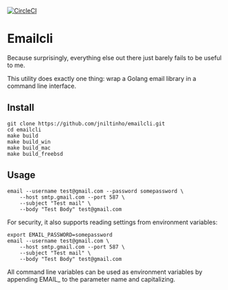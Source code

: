 [![CircleCI](https://circleci.com/gh/jniltinho/emailcli.svg?style=shield)](https://circleci.com/gh/jniltinho/emailcli)

# Emailcli

Because surprisingly, everything else out there just barely fails to
be useful to me.

This utility does exactly one thing: wrap a Golang email library in a
command line interface.

## Install

```
git clone https://github.com/jniltinho/emailcli.git
cd emailcli
make build
make build_win
make build_mac
make build_freebsd
```

## Usage

```
email --username test@gmail.com --password somepassword \
    --host smtp.gmail.com --port 587 \
    --subject "Test mail" \
    --body "Test Body" test@gmail.com
```

For security, it also supports reading settings from environment
variables:
```
export EMAIL_PASSWORD=somepassword
email --username test@gmail.com \
    --host smtp.gmail.com --port 587 \
    --subject "Test mail" \
    --body "Test Body" test@gmail.com
```

All command line variables can be used as environment variables by
appending EMAIL_ to the parameter name and capitalizing.
